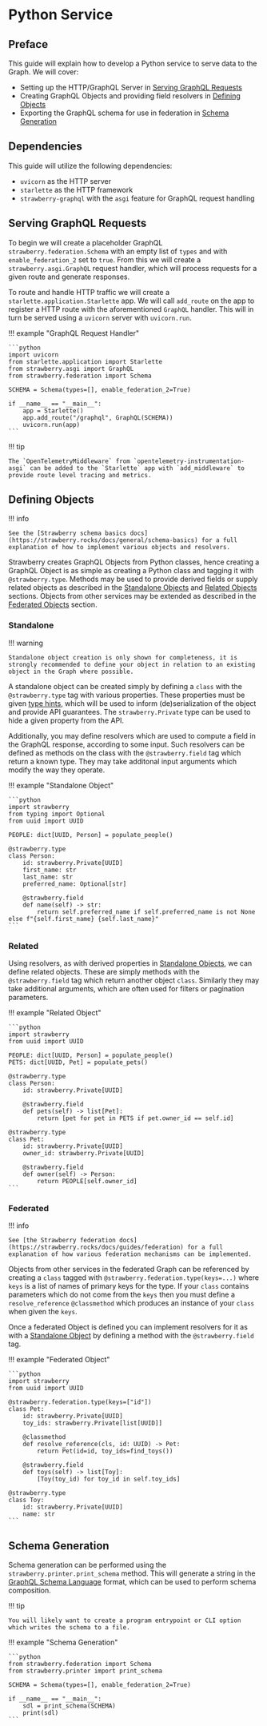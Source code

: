 # Python Service

## Preface

This guide will explain how to develop a Python service to serve data to the Graph.
We will cover:

- Setting up the HTTP/GraphQL Server in [Serving GraphQL Requests](#serving-graphql-requests)
- Creating GraphQL Objects and providing field resolvers in [Defining Objects](#defining-objects)
- Exporting the GraphQL schema for use in federation in [Schema Generation](#schema-generation)

## Dependencies

This guide will utilize the following dependencies:

- `uvicorn` as the HTTP server
- `starlette` as the HTTP framework
- `strawberry-graphql` with the `asgi` feature for GraphQL request handling

## Serving GraphQL Requests

To begin we will create a placeholder GraphQL `strawberry.federation.Schema` with an empty list of `types` and with `enable_federation_2` set to `true`.
From this we will create a `strawberry.asgi.GraphQL` request handler, which will process requests for a given route and generate responses.

To route and handle HTTP traffic we will create a `starlette.application.Starlette` app.
We will call `add_route` on the app to register a HTTP route with the aforementioned `GraphQL` handler.
This will in turn be served using a `uvicorn` server with `uvicorn.run`.

!!! example "GraphQL Request Handler"

    ```python
    import uvicorn
    from starlette.application import Starlette
    from strawberry.asgi import GraphQL
    from strawberry.federation import Schema

    SCHEMA = Schema(types=[], enable_federation_2=True)

    if __name__ == "__main__":
        app = Starlette()
        app.add_route("/graphql", GraphQL(SCHEMA))
        uvicorn.run(app)
    ```

!!! tip

    The `OpenTelemetryMiddleware` from `opentelemetry-instrumentation-asgi` can be added to the `Starlette` app with `add_middleware` to provide route level tracing and metrics.

## Defining Objects

!!! info

    See the [Strawberry schema basics docs](https://strawberry.rocks/docs/general/schema-basics) for a full explanation of how to implement various objects and resolvers.

Strawberry creates GraphQL Objects from Python classes, hence creating a GraphQL Object is as simple as creating a Python class and tagging it with `@strawberry.type`.
Methods may be used to provide derived fields or supply related objects as described in the [Standalone Objects](#standalone) and [Related Objects](#related) sections.
Objects from other services may be extended as described in the [Federated Objects](#federated) section.

### Standalone

!!! warning

    Standalone object creation is only shown for completeness, it is strongly recommended to define your object in relation to an existing object in the Graph where possible.

A standalone object can be created simply by defining a `class` with the `@strawberry.type` tag with various properties.
These properties must be given [type hints](https://docs.python.org/3/library/typing.html), which will be used to inform (de)serialization of the object and provide API guarantees.
The `strawberry.Private` type can be used to hide a given property from the API.

Additionally, you may define resolvers which are used to compute a field in the GraphQL response, according to some input.
Such resolvers can be defined as methods on the class with the `@strawberry.field` tag which return a known type.
They may take additonal input arguments which modify the way they operate.

!!! example "Standalone Object"

    ```python
    import strawberry
    from typing import Optional
    from uuid import UUID

    PEOPLE: dict[UUID, Person] = populate_people()

    @strawberry.type
    class Person:
        id: strawberry.Private[UUID]
        first_name: str
        last_name: str
        preferred_name: Optional[str]

        @strawberry.field
        def name(self) -> str:
            return self.preferred_name if self.preferred_name is not None else f"{self.first_name} {self.last_name}"
    ```

### Related

Using resolvers, as with derived properties in [Standalone Objects](#standalone), we can define related objects.
These are simply methods with the `@strawberry.field` tag which return another object `class`.
Similarly they may take additional arguments, which are often used for filters or pagination parameters.

!!! example "Related Object"

    ```python
    import strawberry
    from uuid import UUID

    PEOPLE: dict[UUID, Person] = populate_people()
    PETS: dict[UUID, Pet] = populate_pets()

    @strawberry.type
    class Person:
        id: strawberry.Private[UUID]

        @strawberry.field
        def pets(self) -> list[Pet]:
            return [pet for pet in PETS if pet.owner_id == self.id]

    @strawberry.type
    class Pet:
        id: strawberry.Private[UUID]
        owner_id: strawberry.Private[UUID]

        @strawberry.field
        def owner(self) -> Person:
            return PEOPLE[self.owner_id]
    ```

### Federated

!!! info

    See [the Strawberry federation docs](https://strawberry.rocks/docs/guides/federation) for a full explanation of how various federation mechanisms can be implemented.

Objects from other services in the federated Graph can be referenced by creating a `class` tagged with `@strawberry.federation.type(keys=...)` where `keys` is a list of names of primary keys for the type.
If your `class` contains parameters which do not come from the `keys` then you must define a `resolve_reference` `@classmethod` which produces an instance of your `class` when given the `keys`.

Once a federated Object is defined you can implement resolvers for it as with a [Standalone Object](#standalone) by defining a method with the `@strawberry.field` tag.

!!! example "Federated Object"

    ```python
    import strawberry
    from uuid import UUID

    @strawberry.federation.type(keys=["id"])
    class Pet:
        id: strawberry.Private[UUID]
        toy_ids: strawberry.Private[list[UUID]]

        @classmethod
        def resolve_reference(cls, id: UUID) -> Pet:
            return Pet(id=id, toy_ids=find_toys())

        @strawberry.field
        def toys(self) -> list[Toy]:
            [Toy(toy_id) for toy_id in self.toy_ids]

    @strawberry.type
    class Toy:
        id: strawberry.Private[UUID]
        name: str
    ```

## Schema Generation

Schema generation can be performed using the `strawberry.printer.print_schema` method.
This will generate a string in the [GraphQL Schema Language](https://graphql.org/learn/schema/#type-language) format, which can be used to perform schema composition.

!!! tip

    You will likely want to create a program entrypoint or CLI option which writes the schema to a file.

!!! example "Schema Generation"

    ```python
    from strawberry.federation import Schema
    from strawberry.printer import print_schema

    SCHEMA = Schema(types=[], enable_federation_2=True)

    if __name__ == "__main__":
        sdl = print_schema(SCHEMA)
        print(sdl)
    ```

